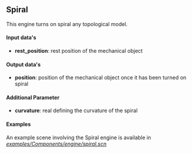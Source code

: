 Spiral
------

This engine turns on spiral any topological model.

#### Input data's

-   **rest_position**: rest position of the mechanical object

#### Output data's

-   **position**: position of the mechanical object once it has been turned on spiral

#### Additional Parameter

-   **curvature**: real defining the curvature of the spiral

#### Examples

An example scene involving the Spiral engine is available in [*examples/Components/engine/spiral.scn*](https://github.com/sofa-framework/sofa/blob/master/examples/Components/engine/spiral.scn)